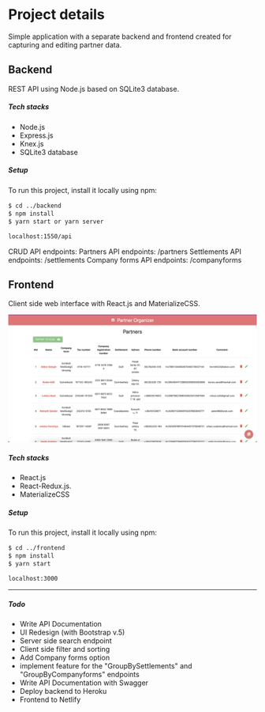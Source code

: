# Project details

Simple application with a separate backend and frontend created for capturing and editing partner data.

## Backend

REST API using Node.js based on SQLite3 database.

##### Tech stacks
- Node.js
- Express.js
- Knex.js
- SQLite3 database

##### Setup
To run this project, install it locally using npm:

```
$ cd ../backend
$ npm install
$ yarn start or yarn server
```


```sh
localhost:1550/api
```

CRUD API endpoints:
Partners API endpoints: /partners
Settlements API endpoints: /settlements
Company forms API endpoints: /companyforms

## Frontend

Client side web interface with React.js and MaterializeCSS.

![Screenshot](screenshot.png)

##### Tech stacks
- React.js
- React-Redux.js.
- MaterializeCSS

##### Setup
To run this project, install it locally using npm:

```
$ cd ../frontend
$ npm install
$ yarn start
```

```sh
localhost:3000
```

------------


##### Todo
- Write API Documentation
- UI Redesign (with Bootstrap v.5)
- Server side search endpoint
- Client side filter and sorting
- Add Company forms option
- implement feature for the "GroupBySettlements" and "GroupByCompanyforms" endpoints
- Write API Documentation with Swagger
- Deploy backend to Heroku
- Frontend to Netlify


